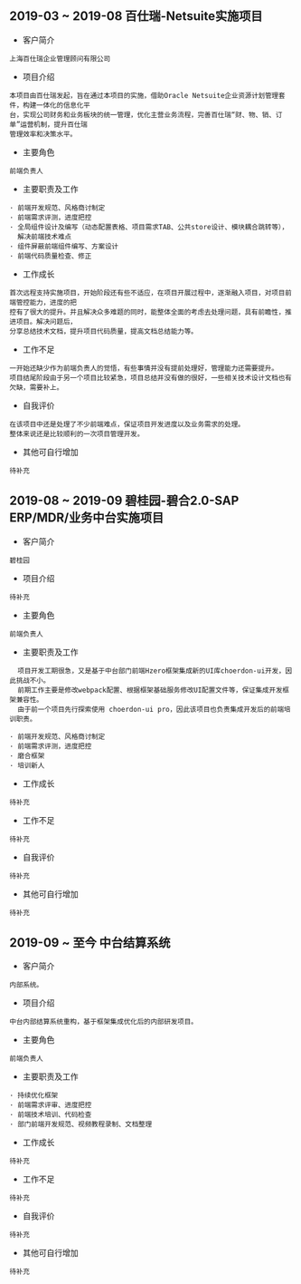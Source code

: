 ## 2019-03 ~ 2019-08 百仕瑞-Netsuite实施项目

- 客户简介
```
上海百仕瑞企业管理顾问有限公司
```

- 项目介绍
```
本项目由百仕瑞发起，旨在通过本项目的实施，借助Oracle Netsuite企业资源计划管理套件，构建一体化的信息化平
台，实现公司财务和业务板块的统一管理，优化主营业务流程，完善百仕瑞“财、物、销、订单”运营机制，提升百仕瑞
管理效率和决策水平。
```

- 主要角色
```
前端负责人
```

- 主要职责及工作
```
· 前端开发规范、风格商讨制定
· 前端需求评测，进度把控
· 全局组件设计及编写（动态配置表格、项目需求TAB、公共store设计、模块耦合跳转等），
  解决前端技术难点
· 组件屏蔽前端组件编写、方案设计
· 前端代码质量检查、修正
```

- 工作成长
```
首次远程支持实施项目，开始阶段还有些不适应，在项目开展过程中，逐渐融入项目，对项目前端管控能力，进度的把
控有了很大的提升。并且解决众多难题的同时，能整体全面的考虑去处理问题，具有前瞻性，推进项目。解决问题后，
分享总结技术文档，提升项目代码质量，提高文档总结能力等。
```

- 工作不足
```
一开始还缺少作为前端负责人的觉悟，有些事情并没有提前处理好，管理能力还需要提升。
项目结尾阶段由于另一个项目比较紧急，项目总结并没有做的很好，一些相关技术设计文档也有欠缺，需要补上。
```

- 自我评价
```
在该项目中还是处理了不少前端难点，保证项目开发进度以及业务需求的处理。
整体来说还是比较顺利的一次项目管理开发。
```

- 其他可自行增加
```
待补充
```

## 2019-08 ~ 2019-09 碧桂园-碧合2.0-SAP ERP/MDR/业务中台实施项目

- 客户简介
```
碧桂园
```

- 项目介绍
```
待补充
```

- 主要角色
```
前端负责人
```

- 主要职责及工作
```
  项目开发工期很急，又是基于中台部门前端Hzero框架集成新的UI库choerdon-ui开发，因此挑战不小。
  前期工作主要是修改webpack配置、根据框架基础服务修改UI配置文件等，保证集成开发框架兼容性。
  由于前一个项目先行探索使用 choerdon-ui pro，因此该项目也负责集成开发后的前端培训职责。

· 前端开发规范、风格商讨制定
· 前端需求评测，进度把控
· 磨合框架
· 培训新人
```

- 工作成长
```
待补充
```

- 工作不足
```
待补充
```

- 自我评价
```
待补充
```

- 其他可自行增加
```
待补充
```

## 2019-09 ~ 至今 中台结算系统

- 客户简介
```
内部系统。
```

- 项目介绍
```
中台内部结算系统重构，基于框架集成优化后的内部研发项目。
```

- 主要角色
```
前端负责人
```

- 主要职责及工作
```
· 持续优化框架
· 前端需求评审、进度把控
· 前端技术培训、代码检查
· 部门前端开发规范、视频教程录制、文档整理
```

- 工作成长
```
待补充
```

- 工作不足
```
待补充
```

- 自我评价
```
待补充
```

- 其他可自行增加
```
待补充
```
